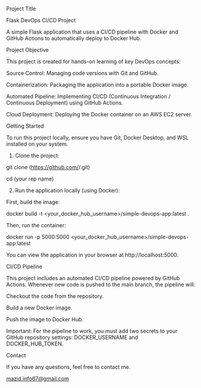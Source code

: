 Project Title

Flask DevOps CI/CD Project

A simple Flask application that uses a CI/CD pipeline with Docker and GitHub Actions to automatically deploy to Docker Hub.

Project Objective

This project is created for hands-on learning of key DevOps concepts:

Source Control:  Managing code versions with Git and GitHub.

Containerization:  Packaging the application into a portable Docker image.

Automated Pipeline:  Implementing CI/CD (Continuous Integration / Continuous Deployment) using GitHub Actions.

Cloud Deployment:  Deploying the Docker container on an AWS EC2 server.

Getting Started

To run this project locally, ensure you have Git, Docker Desktop, and WSL installed on your system.

1. Clone the project:

git clone (https://github.com/<your-username>/<your-repo-name>.git)

cd (your rep name)


2. Run the application locally (using Docker):

First, build the image:

docker build -t <your_docker_hub_username>/simple-devops-app:latest .

Then, run the container:

docker run -p 5000:5000 <your_docker_hub_username>/simple-devops-app:latest

You can view the application in your browser at http://localhost:5000.

CI/CD Pipeline

This project includes an automated CI/CD pipeline powered by GitHub Actions. Whenever new code is pushed to the main branch, the pipeline will:

Checkout the code from the repository.

Build a new Docker image.

Push the image to Docker Hub.

Important: For the pipeline to work, you must add two secrets to your GitHub repository settings: DOCKER_USERNAME and DOCKER_HUB_TOKEN.

Contact

If you have any questions, feel free to contact me.

mazid.info67@gmail.com
